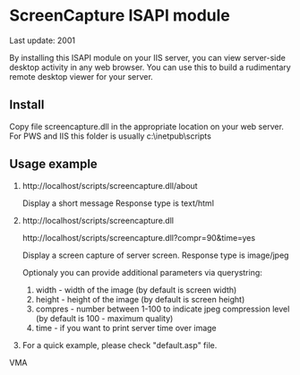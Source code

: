 ScreenCapture ISAPI module
==========================

Last update: 2001

By installing this ISAPI module on your IIS server, you can view server-side desktop activity in any web browser.
You can use this to build a rudimentary remote desktop viewer for your server.


Install
-------

Copy file screencapture.dll in the appropriate location on your web server. 
For PWS and IIS this folder is usually c:\inetpub\scripts


Usage example
-------------

   1. http://localhost/scripts/screencapture.dll/about
   
      Display a short message
      Response type is text/html

   2. http://localhost/scripts/screencapture.dll
      
      http://localhost/scripts/screencapture.dll?compr=90&time=yes
      
      Display a screen capture of server screen.
      Response type is image/jpeg

      Optionaly you can provide additional parameters via querystring:
         1) width   - width of the image (by default is screen width)
         2) height  - height of the image (by default is screen height)
         3) compres - number between 1-100 to indicate jpeg compression level (by default is 100 - maximum quality)
         4) time    - if you want to print server time over image

   3. For a quick example, please check "default.asp" file.


VMA
  
